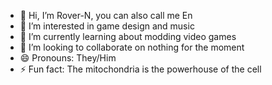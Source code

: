- 👋 Hi, I’m Rover-N, you can also call me En
- 👀 I’m interested in game design and music
- 🌱 I’m currently learning about modding video games
- 💞️ I’m looking to collaborate on nothing for the moment
- 😄 Pronouns: They/Him
- ⚡ Fun fact: The mitochondria is the powerhouse of the cell

<!---
Rover-N/Rover-N is a ✨ special ✨ repository because its `README.md` (this file) appears on your GitHub profile.
You can click the Preview link to take a look at your changes.
--->
